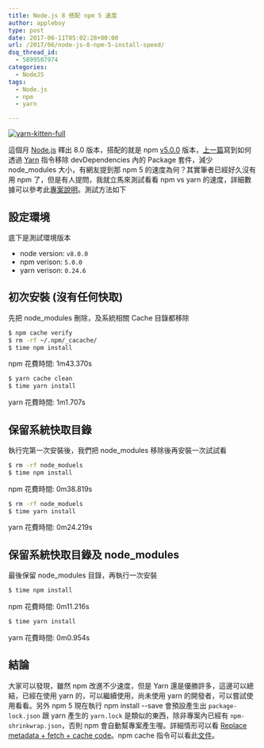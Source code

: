 ```yaml
---
title: Node.js 8 搭配 npm 5 速度
author: appleboy
type: post
date: 2017-06-11T05:02:28+00:00
url: /2017/06/node-js-8-npm-5-install-speed/
dsq_thread_id:
  - 5899507974
categories:
  - NodeJS
tags:
  - Node.js
  - npm
  - yarn

---
```

[<img src="https://i1.wp.com/c7.staticflickr.com/6/5712/29998255630_b40ff9df74_z.jpg?w=840&#038;ssl=1" alt="yarn-kitten-full" data-recalc-dims="1" />][1]

這個月 [Node.js][2] 釋出 8.0 版本，搭配的就是 npm [v5.0.0][3] 版本，[上一篇][4]寫到如何透過 [Yarn][5] 指令移除 devDependencies 內的 Package 套件，減少 node_modules 大小，有網友提到那 npm 5 的速度為何？其實筆者已經好久沒有用 npm 了，但是有人提問，我就立馬來測試看看 npm vs yarn 的速度，詳細數據可以參考此[專案說明][6]。測試方法如下

<!--more-->

## 設定環境

底下是測試環境版本

  * node version: `v8.0.0`
  * npm verison: `5.0.0`
  * yarn verison: `0.24.6`

## 初次安裝 (沒有任何快取)

先把 node_modules 刪除，及系統相關 Cache 目錄都移除

```bash
$ npm cache verify
$ rm -rf ~/.npm/_cacache/
$ time npm install
```

npm 花費時間: 1m43.370s

```bash
$ yarn cache clean
$ time yarn install
```

yarn 花費時間: 1m1.707s

## 保留系統快取目錄

執行完第一次安裝後，我們把 node_modules 移除後再安裝一次試試看

```bash
$ rm -rf node_moduels
$ time npm install
```

npm 花費時間: 0m38.819s

```bash
$ rm -rf node_moduels
$ time yarn install
```

yarn 花費時間: 0m24.219s

## 保留系統快取目錄及 node_modules

最後保留 node_modules 目錄，再執行一次安裝

```bash
$ time npm install
```

npm 花費時間: 0m11.216s

```bash
$ time yarn install
```

yarn 花費時間: 0m0.954s

## 結論

大家可以發現，雖然 npm 改進不少速度，但是 Yarn 還是優勝許多，這邊可以總結，已經在使用 yarn 的，可以繼續使用，尚未使用 yarn 的開發者，可以嘗試使用看看。另外 npm 5 現在執行 npm install --save 會預設產生出 `package-lock.json` 跟 yarn 產生的 `yarn.lock` 是類似的東西，除非專案內已經有 `npm-shrinkwrap.json`，否則 npm 會自動幫專案產生喔。詳細情形可以看 [Replace metadata + fetch + cache code][7]。npm cache 指令可以看此[文件][8]。

 [1]: https://www.flickr.com/photos/appleboy/29998255630/in/dateposted-public/ "yarn-kitten-full"
 [2]: https://nodejs.org/en/
 [3]: https://github.com/npm/npm/releases/tag/v5.0.0
 [4]: https://blog.wu-boy.com/2017/06/downsize-node_modules-to-improve-deploy-speed/
 [5]: https://yarnpkg.com/en/
 [6]: https://github.com/appleboy/npm-vs-yarn
 [7]: https://github.com/npm/npm/pull/15666
 [8]: https://github.com/npm/npm/blob/latest/doc/cli/npm-cache.md